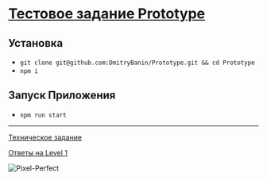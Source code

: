 # [Тестовое задание Prototype](https://prototype-versel.vercel.app/) 


 
## Установка
- ``git clone git@github.com:DmitryBanin/Prototype.git && cd Prototype``
- ``npm i``

## Запуск Приложения
- ``npm run start``
---

[Техническое задание](https://github.com/DmitryBanin/Prototype/files/10545076/default.pdf)

[Ответы на Level 1](https://github.com/DmitryBanin/Prototype/files/10545366/Level.1.pdf)

![Pixel-Perfect](https://user-images.githubusercontent.com/77890343/215725114-e03dd0bf-2aff-4e68-a6d2-6b9e524ae9b5.png)
